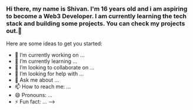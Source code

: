 ### Hi there, my name is Shivan. I'm 16 years old and i am aspiring to become a Web3 Developer. I am currently learning the tech stack and building some projects. You can check my projects out.👋





Here are some ideas to get you started:

- 🔭 I’m currently working on ...
- 🌱 I’m currently learning ...
- 👯 I’m looking to collaborate on ...
- 🤔 I’m looking for help with ...
- 💬 Ask me about ...
- 📫 How to reach me: ...
- 😄 Pronouns: ...
- ⚡ Fun fact: ...
-->
